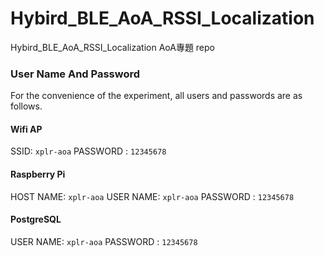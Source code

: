 # Hybird_BLE_AoA_RSSI_Localization

 Hybird_BLE_AoA_RSSI_Localization AoA專題 repo

### User Name And Password
For the convenience of the experiment, all users and passwords are as follows.
#### Wifi AP
SSID: `xplr-aoa`
PASSWORD : `12345678`
#### Raspberry Pi
HOST NAME: `xplr-aoa`
USER NAME: `xplr-aoa`
PASSWORD : `12345678`
#### PostgreSQL
USER NAME: `xplr-aoa`
PASSWORD : `12345678`


